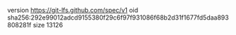 version https://git-lfs.github.com/spec/v1
oid sha256:292e99012adcd9155380f29c6f97f931086f68b2d31f1677fd5daa893808281f
size 13126
